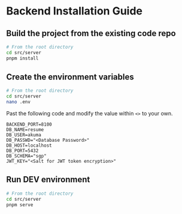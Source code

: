 # Backend Installation Guide

## Build the project from the existing code repo

```bash
# From the root directory
cd src/server
pnpm install
```

## Create the environment variables

```bash
# From the root directory
cd src/server
nano .env
```

Past the following code and modify the value within `<>` to your own.

```
BACKEND_PORT=8100
DB_NAME=resume
DB_USER=akuma
DB_PASSWD="<Database Password>"
DB_HOST=localhost
DB_PORT=5432
DB_SCHEMA="sgp"
JWT_KEY="<Salt for JWT token encryption>"
```

## Run DEV environment

```bash
# From the root directory
cd src/server
pnpm serve
```
